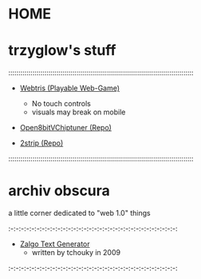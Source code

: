 # HOME

<h1>
trzyglow's stuff
</h1>

::::::::::::::::::::::::::::::::::::::::::::::::::::::::::::::::::::::::::::::::::::::::::::

- [Webtris (Playable Web-Game)](./data/tris.html)
    - No touch controls
    - visuals may break on mobile

- [Open8bitVChiptuner (Repo)](https://github.com/trzyglow/Open8bitVChiptuner)

- [2strip (Repo)](https://github.com/trzyglow/2strip)

::::::::::::::::::::::::::::::::::::::::::::::::::::::::::::::::::::::::::::::::::::::::::::

<h1>
archiv obscura
</h1>

a little corner dedicated to "web 1.0" things

:-:-:-:-:-:-:-:-:-:-:-:-:-:-:-:-:-:-:-:-:-:-:-:-:-:-:-:-:-:-:-:-:

- [Zalgo Text Generator](./data/zalgo.html)
    - written by tchouky in 2009

:-:-:-:-:-:-:-:-:-:-:-:-:-:-:-:-:-:-:-:-:-:-:-:-:-:-:-:-:-:-:-:-:

<link rel="shortcut icon" type="image/png" href="./data/favicon.png">
